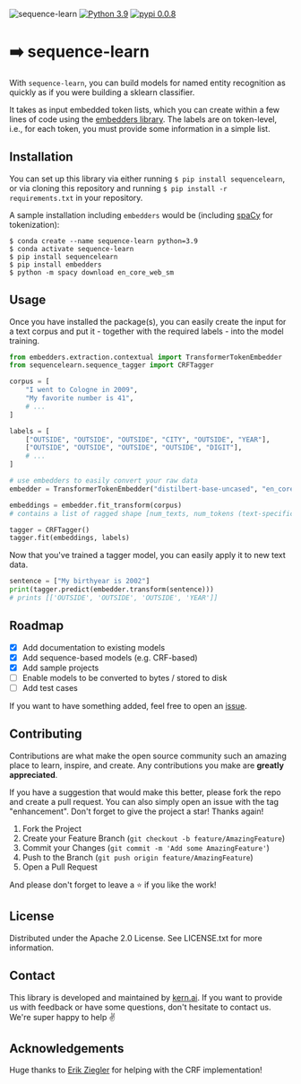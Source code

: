 ![sequence-learn](https://uploads-ssl.webflow.com/61e47fafb12bd56b40022a49/6274762101c203108c785958_banner.png)
[![Python 3.9](https://img.shields.io/badge/python-3.9-blue.svg)](https://www.python.org/downloads/release/python-390/)
[![pypi 0.0.8](https://img.shields.io/badge/pypi-0.0.8-green.svg)](https://pypi.org/project/sequencelearn/0.0.8/)

# ➡️ sequence-learn
With `sequence-learn`, you can build models for named entity recognition as quickly as if you were building a sklearn classifier.

It takes as input embedded token lists, which you can create within a few lines of code using the [embedders library](https://github.com/code-kern-ai/embedders). The labels are on token-level, i.e., for each token, you must provide some information in a simple list.

## Installation
You can set up this library via either running `$ pip install sequencelearn`, or via cloning this repository and running `$ pip install -r requirements.txt` in your repository.

A sample installation including `embedders` would be (including [spaCy](https://github.com/explosion/spaCy) for tokenization):
```
$ conda create --name sequence-learn python=3.9
$ conda activate sequence-learn
$ pip install sequencelearn
$ pip install embedders
$ python -m spacy download en_core_web_sm
```

## Usage
Once you have installed the package(s), you can easily create the input for a text corpus and put it - together with the required labels - into the model training.

```python
from embedders.extraction.contextual import TransformerTokenEmbedder
from sequencelearn.sequence_tagger import CRFTagger

corpus = [
    "I went to Cologne in 2009",
    "My favorite number is 41",
    # ...
]

labels = [
    ["OUTSIDE", "OUTSIDE", "OUTSIDE", "CITY", "OUTSIDE", "YEAR"],
    ["OUTSIDE", "OUTSIDE", "OUTSIDE", "OUTSIDE", "DIGIT"],
    # ...
]

# use embedders to easily convert your raw data
embedder = TransformerTokenEmbedder("distilbert-base-uncased", "en_core_web_sm")

embeddings = embedder.fit_transform(corpus)
# contains a list of ragged shape [num_texts, num_tokens (text-specific), embedding_dimension]

tagger = CRFTagger()
tagger.fit(embeddings, labels)
```

Now that you've trained a tagger model, you can easily apply it to new text data.

```python
sentence = ["My birthyear is 2002"]
print(tagger.predict(embedder.transform(sentence)))
# prints [['OUTSIDE', 'OUTSIDE', 'OUTSIDE', 'YEAR']]
```

## Roadmap
- [x] Add documentation to existing models
- [x] Add sequence-based models (e.g. CRF-based)
- [x] Add sample projects
- [ ] Enable models to be converted to bytes / stored to disk
- [ ] Add test cases

If you want to have something added, feel free to open an [issue](https://github.com/code-kern-ai/sequence-learn/issues).

## Contributing
Contributions are what make the open source community such an amazing place to learn, inspire, and create. Any contributions you make are **greatly appreciated**.

If you have a suggestion that would make this better, please fork the repo and create a pull request. You can also simply open an issue with the tag "enhancement".
Don't forget to give the project a star! Thanks again!

1. Fork the Project
2. Create your Feature Branch (`git checkout -b feature/AmazingFeature`)
3. Commit your Changes (`git commit -m 'Add some AmazingFeature'`)
4. Push to the Branch (`git push origin feature/AmazingFeature`)
5. Open a Pull Request

And please don't forget to leave a ⭐ if you like the work! 

## License
Distributed under the Apache 2.0 License. See LICENSE.txt for more information.

## Contact
This library is developed and maintained by [kern.ai](https://github.com/code-kern-ai). If you want to provide us with feedback or have some questions, don't hesitate to contact us. We're super happy to help ✌️

## Acknowledgements
Huge thanks to [Erik Ziegler](https://github.com/erksch) for helping with the CRF implementation!

